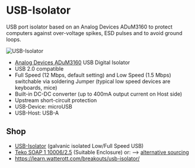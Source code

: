 # USB-Isolator
USB port isolator based on an Analog Devices ADuM3160 to protect computers against over-voltage spikes, ESD pulses and to avoid ground loops.

![USB-Isolator](https://github.com/watterott/USB-Isolator/raw/master/hardware/USB-Isolator_v11.jpg)

* [Analog Devices ADuM3160](http://www.analog.com/en/products/interface-isolation/isolation/standard-digital-isolators/adum3160.html) USB Digital Isolator 
* USB 2.0 compatible
* Full Speed (12 Mbps, default setting) and Low Speed (1.5 Mbps) switchable via soldering Jumper (typical low speed devices are keyboards, mice)
* Built-in DC-DC converter (up to 400mA output current on Host side)
* Upstream short-circuit protection
* USB-Device: microUSB
* USB-Host: USB-A


## Shop
* [USB-Isolator](https://shop.watterott.com/USB-Isolator-galvanische-Trennung) (galvanic isolated Low/Full Speed USB)
* [Teko SOAP 1 10006/2.5](https://www.watterott.com/de/Teko-SOAP1-10006-2-5) (Suitable Enclosure) or: --> [alternative sourcing](https://www.tme.eu/de/en/details/10006_2.5/multipurpose-enclosures/teko/)    
* https://learn.watterott.com/breakouts/usb-isolator/
